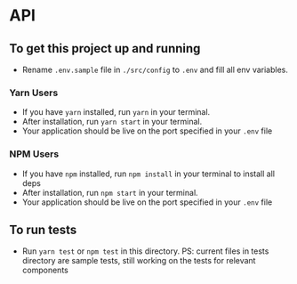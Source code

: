 # API

## To get this project up and running

- Rename `.env.sample` file in `./src/config` to `.env` and fill all env variables. 

### Yarn Users

- If you have `yarn` installed, run `yarn` in your terminal.
- After installation, run `yarn start` in your terminal.
- Your application should be live on the port specified in your `.env` file

### NPM Users

- If you have `npm` installed, run `npm install` in your terminal to install all deps
- After installation, run `npm start` in your terminal.
- Your application should be live on the port specified in your `.env` file

## To run tests

- Run `yarn test` or `npm test` in this directory.
PS: current files in tests directory are sample tests, still working on the tests for relevant components